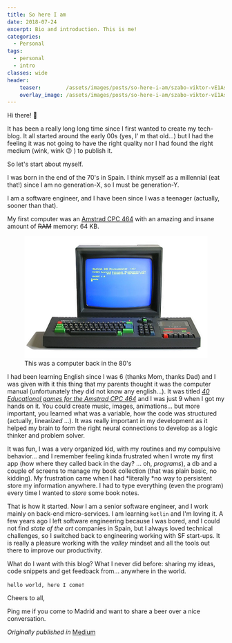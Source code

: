 ```yaml
---
title: So here I am
date: 2018-07-24
excerpt: Bio and introduction. This is me!
categories:
  - Personal
tags:
  - personal
  - intro
classes: wide
header:
    teaser:        /assets/images/posts/so-here-i-am/szabo-viktor-vE1As8YoJRs-unsplash-rotated-hdpi.jpg
    overlay_image: /assets/images/posts/so-here-i-am/szabo-viktor-vE1As8YoJRs-unsplash-rotated-xxhdpi.jpg
---
```


Hi there! :wave:

It has been a really long long time since I first wanted to create my tech-blog. It all started around the early 
00s (yes, I' m that old...) but I had the feeling it was not going to have the right quality nor I had found the right 
medium (wink, wink :wink: ) to publish it.

So let's start about myself.

I was born in the end of the 70's in Spain. I think myself as a millennial (eat that!) since I am no generation-X, so I 
must be generation-Y.

I am a software engineer, and I have been since I was a teenager (actually, sooner than that).

My first computer was an [Amstrad CPC 464](https://en.wikipedia.org/wiki/Amstrad_CPC#CPC464) with an amazing and insane 
amount of ~~RAM~~ memory: 64 KB.

<figure>
    <img src="/assets/images/posts/so-here-i-am/amstrad-cpc.jpeg" alt="This was a computer back in the 80's">
    <figcaption>This was a computer back in the 80's</figcaption>
</figure>

I had been learning English since I was 6 (thanks Mom, thanks Dad) and I was given with it this thing that my parents 
thought it was the computer manual (unfortunately they did not know any english...).
It was titled *[40 Educational games for the Amstrad CPC 464](http://www.cpcwiki.eu/index.php/40_Educational_Games_for_the_Amstrad_CPC464)* 
and I was just 9 when I got my hands on it. 
You could create music, images, animations... but more important, you learned what was a variable, how the code was 
structured (actually, linear*ized* ...). It was really important in my development as it helped my brain to form the right 
neural connections to develop as a logic thinker and problem solver.

It was fun, I was a very organized kid, with my routines and my compulsive behavior... and I remember feeling kinda 
frustrated when I wrote my first app (how where they called back in the day? ... oh, *programs*), a db and a couple of 
screens to manage my book collection (that was plain basic, no kidding). My frustration came when I had *literally *no 
way to persistent store my information anywhere. I had to type everything (even the program) every time I wanted to 
*store* some book notes.

That is how it started. Now I am a senior software engineer, and I work mainly on back-end micro-services. I am learning 
`kotlin` and I'm loving it. A few years ago I left software engineering because I was bored, and I could not find 
*state of the art* companies in Spain, but I always loved technical challenges, so I switched back to engineering working 
with SF start-ups. It is really a pleasure working with the *valley* mindset and all the tools out there to improve
 our productivity.

What do I want with this blog? What I never did before: sharing my ideas, code snippets and get feedback from... 
anywhere in the world.

`hello world, here I come!`

Cheers to all,

Ping me if you come to Madrid and want to share a beer over a nice conversation.

_Originally published in_ [<i class="fab fa-fw fa-medium"></i>Medium](https://medium.com/@juan_ara/about-myself-35a9745cc4fa)
